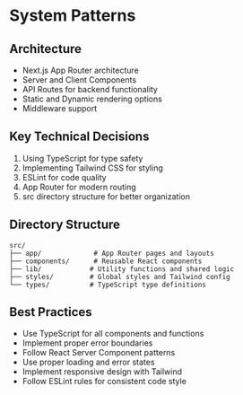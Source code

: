 # System Patterns

## Architecture

- Next.js App Router architecture
- Server and Client Components
- API Routes for backend functionality
- Static and Dynamic rendering options
- Middleware support

## Key Technical Decisions

1. Using TypeScript for type safety
2. Implementing Tailwind CSS for styling
3. ESLint for code quality
4. App Router for modern routing
5. src directory structure for better organization

## Directory Structure

```
src/
├── app/             # App Router pages and layouts
├── components/      # Reusable React components
├── lib/            # Utility functions and shared logic
├── styles/         # Global styles and Tailwind config
└── types/          # TypeScript type definitions
```

## Best Practices

- Use TypeScript for all components and functions
- Implement proper error boundaries
- Follow React Server Component patterns
- Use proper loading and error states
- Implement responsive design with Tailwind
- Follow ESLint rules for consistent code style
